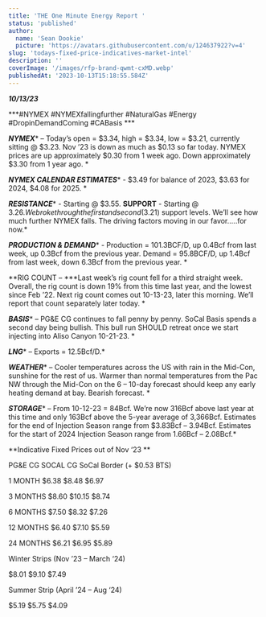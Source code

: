 ```yaml
---
title: 'THE One Minute Energy Report '
status: 'published'
author:
  name: 'Sean Dookie'
  picture: 'https://avatars.githubusercontent.com/u/124637922?v=4'
slug: 'todays-fixed-price-indicatives-market-intel'
description: ''
coverImage: '/images/rfp-brand-qwmt-cxMD.webp'
publishedAt: '2023-10-13T15:18:55.584Z'
---
```


***10/13/23***

***\#NYMEX #NYMEXfallingfurther #NaturalGas #Energy #DropinDemandComing #CABasis ***

***NYMEX***\* – Today’s open = $3.34, high = $3.34, low = $3.21, currently sitting @ $3.23. Nov ’23 is down as much as $0.13 so far today. NYMEX prices are up approximately $0.30 from 1 week ago. Down approximately $3.30 from 1 year ago. \*

***NYMEX CALENDAR ESTIMATES***\* - $3.49 for balance of 2023, $3.63 for 2024, $4.08 for 2025. \*

***RESISTANCE***\* - Starting @ $3.55. ****SUPPORT**** \- Starting @ $3.26. We broke through the first and second ($3.21) support levels. We’ll see how much further NYMEX falls. The driving factors moving in our favor…..for now.\*

***PRODUCTION & DEMAND***\* - Production = 101.3BCF/D, up 0.4Bcf from last week, up 0.3Bcf from the previous year. Demand = 95.8BCF/D, up 1.4Bcf from last week, down 6.3Bcf from the previous year. \*

\*\*RIG COUNT – \*\**Last week’s rig count fell for a third straight week. Overall, the rig count is down 19% from this time last year, and the lowest since Feb ’22. Next rig count comes out 10-13-23, later this morning. We’ll report that count separately later today. *

***BASIS***\* – PG&E CG continues to fall penny by penny. SoCal Basis spends a second day being bullish. This bull run SHOULD retreat once we start injecting into Aliso Canyon 10-21-23. \*

***LNG***\* – Exports = 12.5Bcf/D.\*

***WEATHER***\* – Cooler temperatures across the US with rain in the Mid-Con, sunshine for the rest of us. Warmer than normal temperatures from the Pac NW through the Mid-Con on the 6 – 10-day forecast should keep any early heating demand at bay. Bearish forecast. \*

***STORAGE***\* – From 10-12-23 = 84Bcf. We’re now 316Bcf above last year at this time and only 163Bcf above the 5-year average of 3,366Bcf. Estimates for the end of Injection Season range from $3.83Bcf – 3.94Bcf. Estimates for the start of 2024 Injection Season range from 1.66Bcf – 2.08Bcf.\*

**Indicative Fixed Prices out of Nov ‘23 **

PG&E CG SOCAL CG SoCal Border (+ $0.53 BTS)

1 MONTH $6.38 $8.48 $6.97

3 MONTHS $8.60 $10.15 $8.74

6 MONTHS $7.50 $8.32 $7.26

12 MONTHS $6.40 $7.10 $5.59

24 MONTHS $6.21 $6.95 $5.89

Winter Strips (Nov ’23 – March ‘24)

$8.01 $9.10 $7.49

Summer Strip (April ’24 – Aug ‘24)

$5.19 $5.75 $4.09

